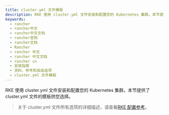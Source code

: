 ```yaml
---
title: cluster.yml 文件模板
description: RKE 使用 cluster.yml 文件安装和配置您的 Kubernetes 集群。本节提供了 cluster.yml 文件的模板供您选择。
keywords:
  - rancher
  - rancher中文
  - rancher中文文档
  - rancher官网
  - rancher文档
  - Rancher
  - rancher 中文
  - rancher 中文文档
  - rancher cn
  - 安装指南
  - 资料、参考和高级选项
  - cluster.yml 文件模板
---
```


RKE 使用 cluster.yml 文件安装和配置您的 Kubernetes 集群。本节提供了 cluster.yml 文件的模板供您选择。

> 关于 cluster.yml 文件所有选项的详细描述，请查看[RKE 配置参考](/docs/rke/config-options/)。
